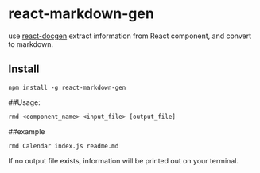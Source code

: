 # react-markdown-gen
use [react-docgen](https://github.com/reactjs/react-docgen/) extract information from React component, and convert to markdown.

## Install

```
npm install -g react-markdown-gen
```

##Usage: 
```
rmd <component_name> <input_file> [output_file]
```

##example
```
rmd Calendar index.js readme.md
```
If no output file exists, information will be printed out on your terminal.
